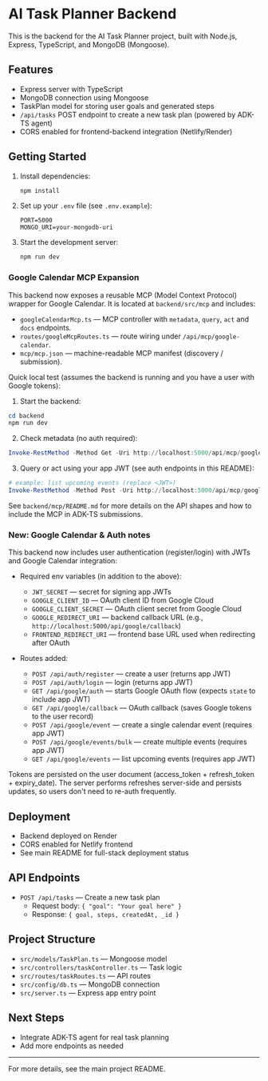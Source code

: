 # AI Task Planner Backend

This is the backend for the AI Task Planner project, built with Node.js, Express, TypeScript, and MongoDB (Mongoose).

## Features
- Express server with TypeScript
- MongoDB connection using Mongoose
- TaskPlan model for storing user goals and generated steps
- `/api/tasks` POST endpoint to create a new task plan (powered by ADK-TS agent)
- CORS enabled for frontend-backend integration (Netlify/Render)

## Getting Started

1. Install dependencies:
   ```sh
   npm install
   ```
2. Set up your `.env` file (see `.env.example`):
   ```env
   PORT=5000
   MONGO_URI=your-mongodb-uri
   ```
3. Start the development server:
   ```sh
   npm run dev
   ```

### Google Calendar MCP Expansion

This backend now exposes a reusable MCP (Model Context Protocol) wrapper for Google Calendar. It is located at `backend/src/mcp` and includes:

- `googleCalendarMcp.ts` — MCP controller with `metadata`, `query`, `act` and `docs` endpoints.
- `routes/googleMcpRoutes.ts` — route wiring under `/api/mcp/google-calendar`.
- `mcp/mcp.json` — machine-readable MCP manifest (discovery / submission).

Quick local test (assumes the backend is running and you have a user with Google tokens):

1. Start the backend:
```powershell
cd backend
npm run dev
```

2. Check metadata (no auth required):
```powershell
Invoke-RestMethod -Method Get -Uri http://localhost:5000/api/mcp/google-calendar/metadata
```

3. Query or act using your app JWT (see auth endpoints in this README):
```powershell
# example: list upcoming events (replace <JWT>)
Invoke-RestMethod -Method Post -Uri http://localhost:5000/api/mcp/google-calendar/query -Headers @{ Authorization = 'Bearer <JWT>'; 'Content-Type' = 'application/json' } -Body (@{ query = @{ type = 'listUpcoming'; params = @{ maxResults = 5 } } } | ConvertTo-Json)
```

See `backend/mcp/README.md` for more details on the API shapes and how to include the MCP in ADK-TS submissions.

### New: Google Calendar & Auth notes
This backend now includes user authentication (register/login) with JWTs and Google Calendar integration:

- Required env variables (in addition to the above):
  - `JWT_SECRET` — secret for signing app JWTs
  - `GOOGLE_CLIENT_ID` — OAuth client ID from Google Cloud
  - `GOOGLE_CLIENT_SECRET` — OAuth client secret from Google Cloud
  - `GOOGLE_REDIRECT_URI` — backend callback URL (e.g., `http://localhost:5000/api/google/callback`)
  - `FRONTEND_REDIRECT_URI` — frontend base URL used when redirecting after OAuth

- Routes added:
  - `POST /api/auth/register` — create a user (returns app JWT)
  - `POST /api/auth/login` — login (returns app JWT)
  - `GET /api/google/auth` — starts Google OAuth flow (expects `state` to include app JWT)
  - `GET /api/google/callback` — OAuth callback (saves Google tokens to the user record)
  - `POST /api/google/event` — create a single calendar event (requires app JWT)
  - `POST /api/google/events/bulk` — create multiple events (requires app JWT)
  - `GET /api/google/events` — list upcoming events (requires app JWT)

Tokens are persisted on the user document (access_token + refresh_token + expiry_date). The server performs refreshes server-side and persists updates, so users don't need to re-auth frequently.

## Deployment

- Backend deployed on Render
- CORS enabled for Netlify frontend
- See main README for full-stack deployment status

## API Endpoints

- `POST /api/tasks` — Create a new task plan
  - Request body: `{ "goal": "Your goal here" }`
  - Response: `{ goal, steps, createdAt, _id }`

## Project Structure

- `src/models/TaskPlan.ts` — Mongoose model
- `src/controllers/taskController.ts` — Task logic
- `src/routes/taskRoutes.ts` — API routes
- `src/config/db.ts` — MongoDB connection
- `src/server.ts` — Express app entry point

## Next Steps
- Integrate ADK-TS agent for real task planning
- Add more endpoints as needed

---

For more details, see the main project README.
